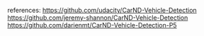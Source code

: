 
references:
https://github.com/udacity/CarND-Vehicle-Detection
https://github.com/jeremy-shannon/CarND-Vehicle-Detection
https://github.com/darienmt/CarND-Vehicle-Detection-P5
